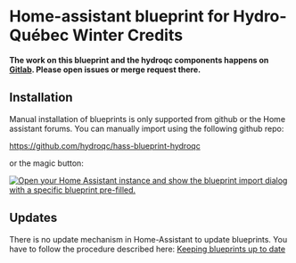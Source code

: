 # Home-assistant blueprint for Hydro-Québec Winter Credits

**The work on this blueprint and the hydroqc components happens on [Gitlab](https://gitlab.com/hydroqc/). Please open issues or merge request there.**

## Installation

Manual installation of blueprints is only supported from github or the Home assistant forums. You can manually import using the following github repo: 

https://github.com/hydroqc/hass-blueprint-hydroqc

or the magic button:

[![Open your Home Assistant instance and show the blueprint import dialog with a specific blueprint pre-filled.](https://my.home-assistant.io/badges/blueprint_import.svg)](https://my.home-assistant.io/redirect/blueprint_import/?blueprint_url=https%3A%2F%2Fraw.githubusercontent.com%2Fhydroqc%2Fhass-blueprint-hydroqc%2Fmain%2Fhydroqc-winter-credits.yaml)

## Updates

There is no update mechanism in Home-Assistant to update blueprints. You have to follow the procedure described here:
[Keeping blueprints up to date](https://www.home-assistant.io/docs/automation/using_blueprints/#keeping-blueprints-up-to-date)
